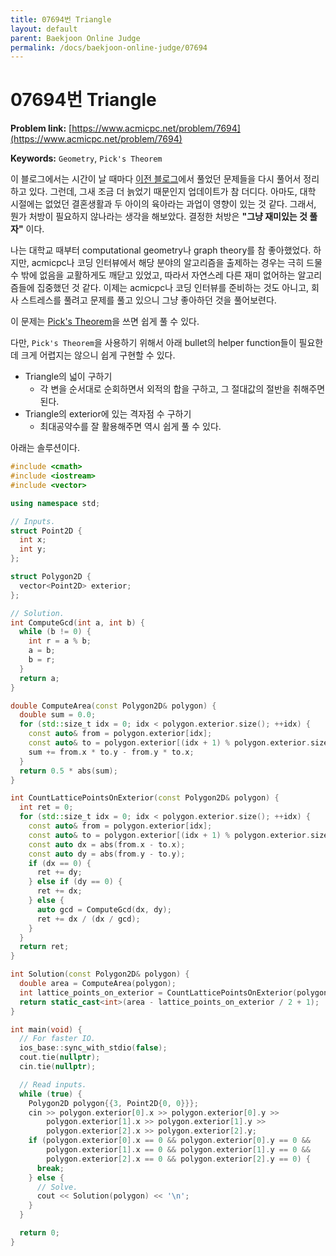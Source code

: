 ```yaml
---
title: 07694번 Triangle
layout: default
parent: Baekjoon Online Judge
permalink: /docs/baekjoon-online-judge/07694
---
```


# 07694번 Triangle

**Problem link:** [https://www.acmicpc.net/problem/7694](https://www.acmicpc.net/problem/7694)

**Keywords:** `Geometry`, `Pick's Theorem`

이 블로그에서는 시간이 날 때마다 [이전 블로그](https://velog.io/@aram_father)에서 풀었던 문제들을 다시 풀어서 정리하고 있다. 그런데, 그새 조금 더 늙었기 때문인지 업데이트가 참 더디다. 아마도, 대학 시절에는 없었던 결혼생활과 두 아이의 육아라는 과업이 영향이 있는 것 같다. 그래서, 뭔가 처방이 필요하지 않나라는 생각을 해보았다. 결정한 처방은 **"그냥 재미있는 것 풀자"** 이다.

나는 대학교 때부터 computational geometry나 graph theory를 참 좋아했었다. 하지만, acmicpc나 코딩 인터뷰에서 해당 분야의 알고리즘을 출제하는 경우는 극히 드물 수 밖에 없음을 교활하게도 깨닫고 있었고, 따라서 자연스레 다른 재미 없어하는 알고리즘들에 집중했던 것 같다. 이제는 acmicpc나 코딩 인터뷰를 준비하는 것도 아니고, 회사 스트레스를 풀려고 문제를 풀고 있으니 그냥 좋아하던 것을 풀어보련다.

이 문제는 [Pick's Theorem](/docs/geometric-algorithms/00-picks-theorem)을 쓰면 쉽게 풀 수 있다.

다만, `Pick's Theorem`을 사용하기 위해서 아래 bullet의 helper function들이 필요한데 크게 어렵지는 않으니 쉽게 구현할 수 있다.

- Triangle의 넓이 구하기
  - 각 변을 순서대로 순회하면서 외적의 합을 구하고, 그 절대값의 절반을 취해주면 된다.
- Triangle의 exterior에 있는 격자점 수 구하기
  - 최대공약수를 잘 활용해주면 역시 쉽게 풀 수 있다.

아래는 솔루션이다.

```cpp
#include <cmath>
#include <iostream>
#include <vector>

using namespace std;

// Inputs.
struct Point2D {
  int x;
  int y;
};

struct Polygon2D {
  vector<Point2D> exterior;
};

// Solution.
int ComputeGcd(int a, int b) {
  while (b != 0) {
    int r = a % b;
    a = b;
    b = r;
  }
  return a;
}

double ComputeArea(const Polygon2D& polygon) {
  double sum = 0.0;
  for (std::size_t idx = 0; idx < polygon.exterior.size(); ++idx) {
    const auto& from = polygon.exterior[idx];
    const auto& to = polygon.exterior[(idx + 1) % polygon.exterior.size()];
    sum += from.x * to.y - from.y * to.x;
  }
  return 0.5 * abs(sum);
}

int CountLatticePointsOnExterior(const Polygon2D& polygon) {
  int ret = 0;
  for (std::size_t idx = 0; idx < polygon.exterior.size(); ++idx) {
    const auto& from = polygon.exterior[idx];
    const auto& to = polygon.exterior[(idx + 1) % polygon.exterior.size()];
    const auto dx = abs(from.x - to.x);
    const auto dy = abs(from.y - to.y);
    if (dx == 0) {
      ret += dy;
    } else if (dy == 0) {
      ret += dx;
    } else {
      auto gcd = ComputeGcd(dx, dy);
      ret += dx / (dx / gcd);
    }
  }
  return ret;
}

int Solution(const Polygon2D& polygon) {
  double area = ComputeArea(polygon);
  int lattice_points_on_exterior = CountLatticePointsOnExterior(polygon);
  return static_cast<int>(area - lattice_points_on_exterior / 2 + 1);
}

int main(void) {
  // For faster IO.
  ios_base::sync_with_stdio(false);
  cout.tie(nullptr);
  cin.tie(nullptr);

  // Read inputs.
  while (true) {
    Polygon2D polygon{{3, Point2D{0, 0}}};
    cin >> polygon.exterior[0].x >> polygon.exterior[0].y >>
        polygon.exterior[1].x >> polygon.exterior[1].y >>
        polygon.exterior[2].x >> polygon.exterior[2].y;
    if (polygon.exterior[0].x == 0 && polygon.exterior[0].y == 0 &&
        polygon.exterior[1].x == 0 && polygon.exterior[1].y == 0 &&
        polygon.exterior[2].x == 0 && polygon.exterior[2].y == 0) {
      break;
    } else {
      // Solve.
      cout << Solution(polygon) << '\n';
    }
  }

  return 0;
}
```